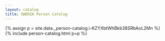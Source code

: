```yaml
---
layout: catalog
title: SWERIK Person Catalog
---
```

{% assign p = site.data._person-catalog.i-KZYXbtWhBkb38SRbAoL2Mn %}
{% include person-catalog.html p=p %}

